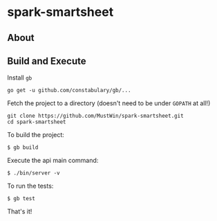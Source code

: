 # spark-smartsheet

## About



## Build and Execute

Install `gb`

```
go get -u github.com/constabulary/gb/...
```

Fetch the project to a directory (doesn't need to be under `GOPATH` at all!)

```
git clone https://github.com/MustWin/spark-smartsheet.git
cd spark-smartsheet
```

To build the project:

```
$ gb build
```

Execute the api main command:

```
$ ./bin/server -v
```

To run the tests:

```
$ gb test
```

That's it!

